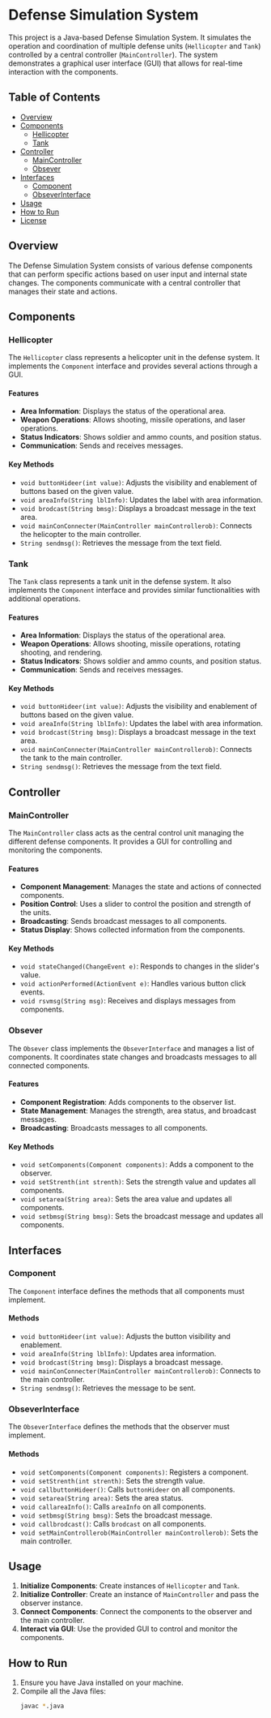 # Defense Simulation System

This project is a Java-based Defense Simulation System. It simulates the operation and coordination of multiple defense units (`Hellicopter` and `Tank`) controlled by a central controller (`MainController`). The system demonstrates a graphical user interface (GUI) that allows for real-time interaction with the components.

## Table of Contents

- [Overview](#overview)
- [Components](#components)
  - [Hellicopter](#hellicopter)
  - [Tank](#tank)
- [Controller](#controller)
  - [MainController](#maincontroller)
  - [Obsever](#obsever)
- [Interfaces](#interfaces)
  - [Component](#component)
  - [ObseverInterface](#obseverinterface)
- [Usage](#usage)
- [How to Run](#how-to-run)
- [License](#license)

## Overview

The Defense Simulation System consists of various defense components that can perform specific actions based on user input and internal state changes. The components communicate with a central controller that manages their state and actions.

## Components

### Hellicopter

The `Hellicopter` class represents a helicopter unit in the defense system. It implements the `Component` interface and provides several actions through a GUI.

#### Features
- **Area Information**: Displays the status of the operational area.
- **Weapon Operations**: Allows shooting, missile operations, and laser operations.
- **Status Indicators**: Shows soldier and ammo counts, and position status.
- **Communication**: Sends and receives messages.

#### Key Methods
- `void buttonHideer(int value)`: Adjusts the visibility and enablement of buttons based on the given value.
- `void areaInfo(String lblInfo)`: Updates the label with area information.
- `void brodcast(String bmsg)`: Displays a broadcast message in the text area.
- `void mainConConnecter(MainController mainControllerob)`: Connects the helicopter to the main controller.
- `String sendmsg()`: Retrieves the message from the text field.

### Tank

The `Tank` class represents a tank unit in the defense system. It also implements the `Component` interface and provides similar functionalities with additional operations.

#### Features
- **Area Information**: Displays the status of the operational area.
- **Weapon Operations**: Allows shooting, missile operations, rotating shooting, and rendering.
- **Status Indicators**: Shows soldier and ammo counts, and position status.
- **Communication**: Sends and receives messages.

#### Key Methods
- `void buttonHideer(int value)`: Adjusts the visibility and enablement of buttons based on the given value.
- `void areaInfo(String lblInfo)`: Updates the label with area information.
- `void brodcast(String bmsg)`: Displays a broadcast message in the text area.
- `void mainConConnecter(MainController mainControllerob)`: Connects the tank to the main controller.
- `String sendmsg()`: Retrieves the message from the text field.

## Controller

### MainController

The `MainController` class acts as the central control unit managing the different defense components. It provides a GUI for controlling and monitoring the components.

#### Features
- **Component Management**: Manages the state and actions of connected components.
- **Position Control**: Uses a slider to control the position and strength of the units.
- **Broadcasting**: Sends broadcast messages to all components.
- **Status Display**: Shows collected information from the components.

#### Key Methods
- `void stateChanged(ChangeEvent e)`: Responds to changes in the slider's value.
- `void actionPerformed(ActionEvent e)`: Handles various button click events.
- `void rsvmsg(String msg)`: Receives and displays messages from components.

### Obsever

The `Obsever` class implements the `ObseverInterface` and manages a list of components. It coordinates state changes and broadcasts messages to all connected components.

#### Features
- **Component Registration**: Adds components to the observer list.
- **State Management**: Manages the strength, area status, and broadcast messages.
- **Broadcasting**: Broadcasts messages to all components.

#### Key Methods
- `void setComponents(Component components)`: Adds a component to the observer.
- `void setStrenth(int strenth)`: Sets the strength value and updates all components.
- `void setarea(String area)`: Sets the area value and updates all components.
- `void setbmsg(String bmsg)`: Sets the broadcast message and updates all components.

## Interfaces

### Component

The `Component` interface defines the methods that all components must implement.

#### Methods
- `void buttonHideer(int value)`: Adjusts the button visibility and enablement.
- `void areaInfo(String lblInfo)`: Updates area information.
- `void brodcast(String bmsg)`: Displays a broadcast message.
- `void mainConConnecter(MainController mainControllerob)`: Connects to the main controller.
- `String sendmsg()`: Retrieves the message to be sent.

### ObseverInterface

The `ObseverInterface` defines the methods that the observer must implement.

#### Methods
- `void setComponents(Component components)`: Registers a component.
- `void setStrenth(int strenth)`: Sets the strength value.
- `void callbuttonHideer()`: Calls `buttonHideer` on all components.
- `void setarea(String area)`: Sets the area status.
- `void callareaInfo()`: Calls `areaInfo` on all components.
- `void setbmsg(String bmsg)`: Sets the broadcast message.
- `void callbrodcast()`: Calls `brodcast` on all components.
- `void setMainControllerob(MainController mainControllerob)`: Sets the main controller.

## Usage

1. **Initialize Components**: Create instances of `Hellicopter` and `Tank`.
2. **Initialize Controller**: Create an instance of `MainController` and pass the observer instance.
3. **Connect Components**: Connect the components to the observer and the main controller.
4. **Interact via GUI**: Use the provided GUI to control and monitor the components.

## How to Run

1. Ensure you have Java installed on your machine.
2. Compile all the Java files:
   ```bash
   javac *.java
